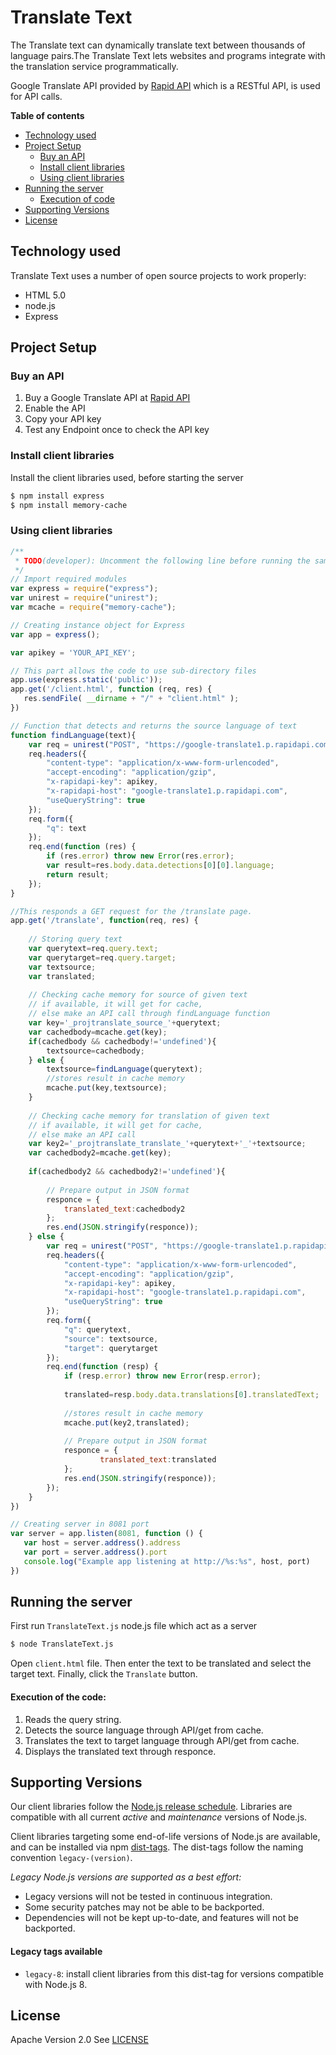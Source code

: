 # Translate Text

The Translate text can dynamically translate text between thousands of language pairs.The Translate Text lets websites and programs integrate with the translation service programmatically. 

Google Translate API provided by [Rapid API](https://rapidapi.com/googlecloud/api/google-translate1) which is a RESTful API, is used for API calls.

**Table of contents**
* [Technology used](#technology-used)
* [Project Setup](#project-setup)
  * [Buy an API](#buy-an-api)
  * [Install client libraries](#install-client-libraries)
  * [Using client libraries](#using-client-libraries)
* [Running the server](#running-the-server)
  * [Execution of code](#execution-of-code)
* [Supporting Versions](#supporting-versions)
* [License](#license)

## Technology used

Translate Text uses a number of open source projects to work properly:

* HTML 5.0
* node.js
* Express

## Project Setup

### Buy an API

1. Buy a Google Translate API at [Rapid  API](https://rapidapi.com/googlecloud/api/google-translate1)
2. Enable the API
3. Copy your API key
4. Test any Endpoint once to check the API key

### Install client libraries

Install the client libraries used, before starting the server

```sh
$ npm install express
$ npm install memory-cache
```

### Using client libraries
```javascript
/**
 * TODO(developer): Uncomment the following line before running the sample.
 */
// Import required modules 
var express = require("express");
var unirest = require("unirest");
var mcache = require("memory-cache");

// Creating instance object for Express
var app = express();

var apikey = 'YOUR_API_KEY';

// This part allows the code to use sub-directory files
app.use(express.static('public'));
app.get('/client.html', function (req, res) {
   res.sendFile( __dirname + "/" + "client.html" );
})

// Function that detects and returns the source language of text
function findLanguage(text){
	var req = unirest("POST", "https://google-translate1.p.rapidapi.com/language/translate/v2/detect");
	req.headers({
		"content-type": "application/x-www-form-urlencoded",
		"accept-encoding": "application/gzip",
		"x-rapidapi-key": apikey,
		"x-rapidapi-host": "google-translate1.p.rapidapi.com",
		"useQueryString": true
	});
	req.form({
		"q": text
	});
	req.end(function (res) {
		if (res.error) throw new Error(res.error);
		var result=res.body.data.detections[0][0].language;
		return result;
	});
}

//This responds a GET request for the /translate page.
app.get('/translate', function(req, res) {
	
	// Storing query text
	var querytext=req.query.text;
	var querytarget=req.query.target;
	var textsource;
	var translated;
	
	// Checking cache memory for source of given text
	// if available, it will get for cache, 
	// else make an API call through findLanguage function
	var key='_projtranslate_source_'+querytext;
	var cachedbody=mcache.get(key);
	if(cachedbody && cachedbody!='undefined'){
		textsource=cachedbody;
	} else {
		textsource=findLanguage(querytext);
		//stores result in cache memory
		mcache.put(key,textsource);
	}
	
	// Checking cache memory for translation of given text
	// if available, it will get for cache, 
	// else make an API call
	var key2='_projtranslate_translate_'+querytext+'_'+textsource;
	var cachedbody2=mcache.get(key);
	
	if(cachedbody2 && cachedbody2!='undefined'){
		
		// Prepare output in JSON format
		responce = {
			translated_text:cachedbody2
		};
		res.end(JSON.stringify(responce));
	} else {
		var req = unirest("POST", "https://google-translate1.p.rapidapi.com/language/translate/v2");
		req.headers({
			"content-type": "application/x-www-form-urlencoded",
			"accept-encoding": "application/gzip",
			"x-rapidapi-key": apikey,
			"x-rapidapi-host": "google-translate1.p.rapidapi.com",
			"useQueryString": true
		});
		req.form({
			"q": querytext,
			"source": textsource,
			"target": querytarget
		});
		req.end(function (resp) {
			if (resp.error) throw new Error(resp.error);
		
			translated=resp.body.data.translations[0].translatedText;
			
			//stores result in cache memory
			mcache.put(key2,translated);
			
			// Prepare output in JSON format
			responce = {
					translated_text:translated
			};
			res.end(JSON.stringify(responce));
		});
	}
})

// Creating server in 8081 port
var server = app.listen(8081, function () {
   var host = server.address().address
   var port = server.address().port
   console.log("Example app listening at http://%s:%s", host, port)
})
```

## Running the server

First run `TranslateText.js` node.js file which act as a server
```sh
$ node TranslateText.js
```
Open `client.html` file. Then enter the text to be translated and select the target text.
Finally, click the `Translate` button.

#### Execution of the code:
1. Reads the query string.
2. Detects the source language through API/get from cache.
3. Translates the text to target language through API/get from cache.
4. Displays the translated text through responce.

## Supporting Versions

Our client libraries follow the [Node.js release schedule](https://nodejs.org/en/about/releases/).
Libraries are compatible with all current _active_ and _maintenance_ versions of
Node.js.

Client libraries targeting some end-of-life versions of Node.js are available, and
can be installed via npm [dist-tags](https://docs.npmjs.com/cli/dist-tag).
The dist-tags follow the naming convention `legacy-(version)`.

_Legacy Node.js versions are supported as a best effort:_

* Legacy versions will not be tested in continuous integration.
* Some security patches may not be able to be backported.
* Dependencies will not be kept up-to-date, and features will not be backported.

#### Legacy tags available

* `legacy-8`: install client libraries from this dist-tag for versions
  compatible with Node.js 8.

## License

Apache Version 2.0
See [LICENSE](https://github.com/googleapis/nodejs-translate/blob/master/LICENSE)
